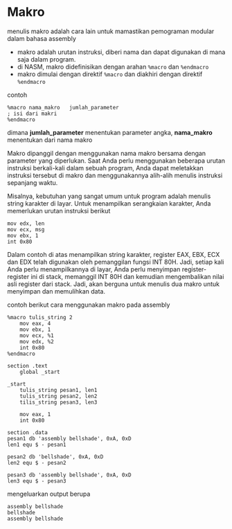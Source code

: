 # Makro

menulis makro adalah cara lain untuk mamastikan pemograman modular dalam bahasa assembly

- makro adalah urutan instruksi, diberi nama dan dapat digunakan di mana saja dalam program.
- di NASM, makro didefinisikan dengan arahan ``%macro`` dan ``%endmacro``
- makro dimulai dengan direktif ``%macro`` dan diakhiri dengan direktif ``%endmacro``

contoh
```assembly
%macro nama_makro   jumlah_parameter
; isi dari makri
%endmacro
```

dimana __jumlah_parameter__ menentukan parameter angka, __nama_makro__ menentukan dari nama makro

Makro dipanggil dengan menggunakan nama makro bersama dengan parameter yang diperlukan. Saat Anda perlu menggunakan beberapa urutan instruksi berkali-kali dalam sebuah program, Anda dapat meletakkan instruksi tersebut di makro dan menggunakannya alih-alih menulis instruksi sepanjang waktu.

Misalnya, kebutuhan yang sangat umum untuk program adalah menulis string karakter di layar. Untuk menampilkan serangkaian karakter, Anda memerlukan urutan instruksi berikut

```assembly
mov edx, len
mov ecx, msg
mov ebx, 1
int 0x80
```
Dalam contoh di atas menampilkan string karakter, register EAX, EBX, ECX dan EDX telah digunakan oleh pemanggilan fungsi INT 80H. Jadi, setiap kali Anda perlu menampilkannya di layar, Anda perlu menyimpan register-register ini di stack, memanggil INT 80H dan kemudian mengembalikan nilai asli register dari stack. Jadi, akan berguna untuk menulis dua makro untuk menyimpan dan memulihkan data.

contoh berikut cara menggunakan makro pada assembly
```assembly
%macro tulis_string 2
    mov eax, 4
    mov ebx, 1
    mov ecx, %1
    mov edx, %2
    int 0x80
%endmacro

section .text
    global _start

_start
    tulis_string pesan1, len1
    tulis_string pesan2, len2
    tilis_string pesan3, len3

    mov eax, 1
    int 0x80

section .data
pesan1 db 'assembly bellshade', 0xA, 0xD
len1 equ $ - pesan1

pesan2 db 'bellshade', 0xA, 0xD
len2 equ $ - pesan2

pesan3 db 'assembly bellshade', 0xA, 0xD
len3 equ $ - pesan3
```
mengeluarkan output berupa
```
assembly bellshade
bellshade
assembly bellshade
```
